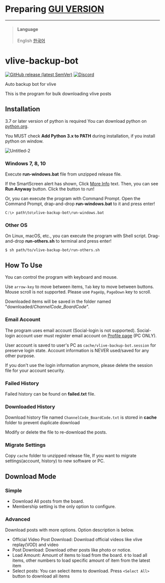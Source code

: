 # Preparing [GUI VERSION](https://github.com/box-archived/vlive-backup-bot-gui)

***

> #### Language
> English [한국어](README.KR.md)

# vlive-backup-bot

[![GitHub release (latest SemVer)](https://img.shields.io/github/v/release/box-archived/vlive-backup)](https://github.com/box-archived/vlive-backup/releases)
[![Discord](https://img.shields.io/discord/824605893885820939)](https://discord.gg/84sVr2mQKX)

Auto backup bot for vlive

This is the program for bulk downloading vlive posts

## Installation

3.7 or later version of python is required You can download python on [python.org](https://www.python.org/downloads/).

You MUST check __Add Python 3.x to PATH__ during installation, if you install python on window.

![Untitled-2](https://user-images.githubusercontent.com/76082716/112562713-4488a880-8e1b-11eb-9a8b-fce406cd4957.jpg)

### Windows 7, 8, 10

Execute __run-windows.bat__ file from unzipped release file.

If the SmartScreen alert has shown, Click <u>More Info</u> text. Then, you can see **Run Anyway** button. Click the
button to run!

Or, you can execute the program with Command Prompt. Open the Command Prompt, drap-and-drop __run-windows.bat__ to it and press
enter!

```console
C:\> path\to\vlive-backup-bot\run-windows.bat
```

### Other OS

On Linux, macOS, etc., you can execute the program with Shell script. Drag-and-drop __run-others.sh__ to terminal and press
enter!

```console
$ sh path/to/vlive-backup-bot/run-others.sh
```

## How To Use

You can control the program with keyboard and mouse.

Use `arrow-key` to move between items, `Tab` key to move between buttons. Mouse scroll is not supported. Please
use `PageUp`, `PageDown` key to scroll.

Downloaded items will be saved in the folder named "downloaded/*ChannelCode*_*BoardCode*".

### Email Account

The program uses email account (Social-login is not supported). Social-login account user must register email account
on [Profile page](https://www.vlive.tv/my/profile) (PC ONLY).

User account is saved to user's PC as `cache/vlive-backup-bot.session` for preserve login state. Account information is
NEVER used/saved for any other purpose.

If you don't use the login information anymore, please delete the session file for your account security.

### Failed History

Failed history can be found on __failed.txt__ file.

### Downloaded History

Download history file named `ChannelCode_BoardCode.txt` is stored in __cache__ folder to prevent duplicate download

Modify or delete the file to re-download the posts.

### Migrate Settings

Copy `cache` folder to unzipped release file, If you want to migrate settings(account, history) to new software or PC.

## Download Mode

### Simple

- Download All posts from the board.
- Membership setting is the only option to configure.

### Advanced

Download posts with more options. Option description is below.

- Official Video Post Download: Download official videos like vlive replay(VOD) and video
- Post Download: Download other posts like photo or notice.
- Load Amount: Amount of items to load from the board. `0` to load all items, other numbers to load specific amount of
  item from the latest item
- Select posts: You can select items to download. Press `<Select All>` button to download all items
